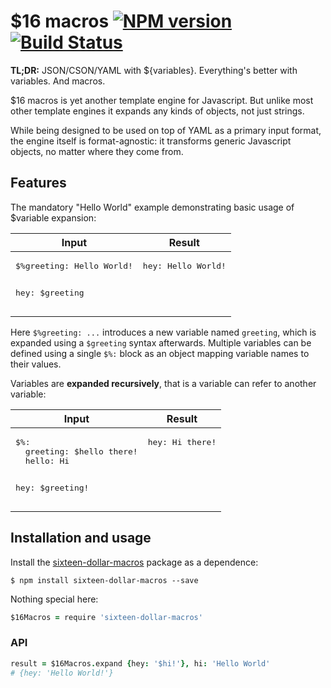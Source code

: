 $16 macros [![NPM version][npm-image]][npm-url] [![Build Status][travis-image]][travis-url]
==========
**TL;DR:** JSON/CSON/YAML with ${variables}.
Everything's better with variables. And macros.

$16 macros is yet another template engine for Javascript. But unlike most other
template engines it expands any kinds of objects, not just strings.

While being designed to be used on top of YAML as a primary input format, the
engine itself is format-agnostic: it transforms generic Javascript objects, no
matter where they come from.

Features
--------
The mandatory "Hello World" example demonstrating basic usage of $variable
expansion:
<table>
<thead><tr><th>Input</th><th>Result</th></tr></thead>
<tbody><tr>
<td valign="top"><pre lang="yaml">
$%greeting: Hello World!

hey: $greeting
</pre></td>
<td valign="top"><pre lang="yaml">
hey: Hello World!
</pre></td>
</tr></tbody>
</table>

Here `$%greeting: ...` introduces a new variable named `greeting`, which is
expanded using a `$greeting` syntax afterwards. Multiple variables can be
defined using a single `$%:` block as an object mapping variable names to their
values.

Variables are **expanded recursively**, that is a variable can refer to another
variable:

<table>
<thead><tr><th>Input</th><th>Result</th></tr></thead>
<tbody><tr>
<td valign="top"><pre lang="yaml">
$%:
  greeting: $hello there!
  hello: Hi

hey: $greeting!
</pre></td>
<td valign="top"><pre lang="yaml">
hey: Hi there!
</pre></td>
</tr></tbody>
</table>

Installation and usage
----------------------
Install the
[sixteen-dollar-macros](https://www.npmjs.com/package/sixteen-dollar-macros)
package as a dependence:

```console
$ npm install sixteen-dollar-macros --save
```

Nothing special here:
```coffee
$16Macros = require 'sixteen-dollar-macros'
```

### API
```coffee
result = $16Macros.expand {hey: '$hi!'}, hi: 'Hello World'
# {hey: 'Hello World!'}
```

[npm-url]: https://www.npmjs.com/package/sixteen-dollar-macros
[npm-image]: https://img.shields.io/npm/v/sixteen-dollar-macros.svg

[travis-url]: https://travis-ci.org/abusalimov/js-sixteen-dollar-macros
[travis-image]: https://travis-ci.org/abusalimov/js-sixteen-dollar-macros.svg?branch=master

